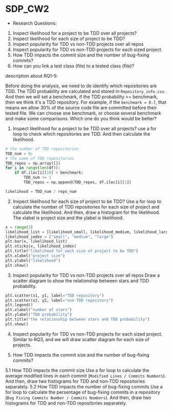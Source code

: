 # SDP_CW2

* Research Questions:
 1. Inspect likelihood for a project to be TDD over all projects?
 2. Inspect likelihood for each size of project to be TDD?
 3. Inspect popularity for TDD vs non-TDD projects over all repos
 4. Inspect popularity for TDD vs non-TDD projects for each sized project.
 5. How TDD impacts the commit size and the number of bug-fixing commits?
 6. How can you link a test class (file) to a tested class (file)?


description about RQ1-5:

Before doing the analysis, we need to de identify which repositories are TDD. The TDD probability are calculated and stored in `Repository_info.csv`. And then we will set a benchmark, if the TDD probability >= benchmark, then we think it's a TDD repository.
For example, if the `benchmark = 0.7`, that means we allow 30% of the source code file are committed before their tested file. We can choose one benchmark, or choose several benchmark and make some comparisons. Which one do you think would be better?

1. Inspect likelihood for a project to be TDD over all projects?
use a for loop to check which repositories are TDD. And then calculate the likelihood.
```python
# the number of TDD repositories
TDD_num = 0;
# the name of TDD repositories
TDD_repos = np.array([])
for i in range(len(df)):
    if df.iloc[i][10] > benchmark:
        TDD_num += 1
        TDD_repos = np.append(TDD_repos, df.iloc[i][1])

likelihood = TDD_num / repo_num
```

2. Inspect likelihood for each size of project to be TDD?
Use a for loop to calculate the number of TDD repositories for each size of project and calculate the likelihood. And then, draw a histogram for the likelihood. The xlabel is project size and the ylabel is likelihood.
```python
x = range(3)
likelihood_list = [likelihood_small, likelihood_medium, likelihood_large]
likelihood_index = ["small", "medium", "large"]
plt.bar(x, likelihood_list)
plt.xticks(x, likelihood_index)
plt.title("likelihood for each size of project to be TDD")
plt.xlabel("project size")
plt.ylabel("likelihood")
plt.show()
```

3. Inspect popularity for TDD vs non-TDD projects over all repos
Draw a scatter diagram to show the relationship between stars and TDD probability.
```python
plt.scatter(x1, y1, label="TDD repository")
plt.scatter(x2, y2, label="non-TDD repository")
plt.legend()
plt.xlabel("number of stars")
plt.ylabel("TDD probability")
plt.title("the relationship between stars and TDD probability")
plt.show()

```

4. Inspect popularity for TDD vs non-TDD projects for each sized project.
Similar to RQ3, and we will draw scatter diagram for each size of projects.

5. How TDD impacts the commit size and the number of bug-fixing commits?
 
 5.1 How TDD impacts the commit size
 Use a for loop to calculate the average modified lines in each commit (`Modified Lines / Commits Numbers`). And then, draw two histograms for TDD and non-TDD repositories separately.
 5.2 How TDD impacts the number of bug-fixing commits
 Use a for loop to calculate the persentage of bug-fixing commits in a repository (`Bug Fixing Commits Number / Commits Numbers`). And then, draw two histograms for TDD and non-TDD repositories separately.


